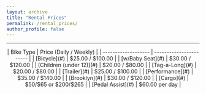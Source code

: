```yaml
---
layout: archive
title: "Rental Prices"
permalink: /rental_prices/
author_profile: false
---
```


<hr>

<center>
   | Bike Type                    | Price (Daily / Weekly)  |
   | -------------------          | ----------------------- |
   | [Bicycle](#)                 | $25.00 / $100.00        |
   | [w/Baby Seat](#)             | $30.00 / $120.00        |
   | [Children (under 12)](#)     | $20.00 / $80.00         |
   | [Tag-a-Long](#)              | $20.00 / $80.00         |
   | [Trailer](#)                 | $25.00 / $100.00        |
   | [Performance](#)             | $35.00 / $140.00        |
   | [Brooklyn](#)                | $30.00 / $120.00        |
   | [Cargo](#)                   | $50/$65 or $200/$265    |
   | [Pedal Assist](#)            | $60.00 per day          |
</center>

<br>

